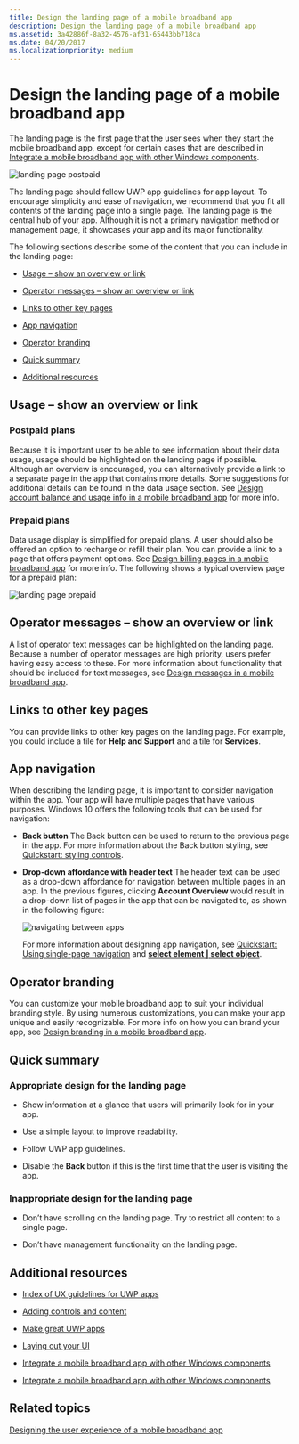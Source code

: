 ```yaml
---
title: Design the landing page of a mobile broadband app
description: Design the landing page of a mobile broadband app
ms.assetid: 3a42886f-8a32-4576-af31-65443bb718ca
ms.date: 04/20/2017
ms.localizationpriority: medium
---
```


# Design the landing page of a mobile broadband app


The landing page is the first page that the user sees when they start the mobile broadband app, except for certain cases that are described in [Integrate a mobile broadband app with other Windows components](integrate-a-mobile-broadband-app-with-other-windows-components.md#launchpts).

![landing page postpaid](images/mb-fig1-landing-page-postpaid.png)

The landing page should follow UWP app guidelines for app layout. To encourage simplicity and ease of navigation, we recommend that you fit all contents of the landing page into a single page. The landing page is the central hub of your app. Although it is not a primary navigation method or management page, it showcases your app and its major functionality.

The following sections describe some of the content that you can include in the landing page:

-   [Usage – show an overview or link](#usageov)

-   [Operator messages – show an overview or link](#opmsg)

-   [Links to other key pages](#keylinks)

-   [App navigation](#appnav)

-   [Operator branding](#opbrand)

-   [Quick summary](#sum)

-   [Additional resources](#res)

## <span id="usageov"></span><span id="USAGEOV"></span>Usage – show an overview or link


### <span id="Postpaid_plans"></span><span id="postpaid_plans"></span><span id="POSTPAID_PLANS"></span>Postpaid plans

Because it is important user to be able to see information about their data usage, usage should be highlighted on the landing page if possible. Although an overview is encouraged, you can alternatively provide a link to a separate page in the app that contains more details. Some suggestions for additional details can be found in the data usage section. See [Design account balance and usage info in a mobile broadband app](design-account-balance-and-usage-info-in-a-mobile-broadband-app.md) for more info.

### <span id="Prepaid_plans"></span><span id="prepaid_plans"></span><span id="PREPAID_PLANS"></span>Prepaid plans

Data usage display is simplified for prepaid plans. A user should also be offered an option to recharge or refill their plan. You can provide a link to a page that offers payment options. See [Design billing pages in a mobile broadband app](design-billing-pages-in-a-mobile-broadband-app.md) for more info. The following shows a typical overview page for a prepaid plan:

![landing page prepaid](images/mb-fig2-landing-page-prepaid.png)

## <span id="opmsg"></span><span id="OPMSG"></span>Operator messages – show an overview or link


A list of operator text messages can be highlighted on the landing page. Because a number of operator messages are high priority, users prefer having easy access to these. For more information about functionality that should be included for text messages, see [Design messages in a mobile broadband app](design-messages-in-a-mobile-broadband-app.md).

## <span id="keylinks"></span><span id="KEYLINKS"></span>Links to other key pages


You can provide links to other key pages on the landing page. For example, you could include a tile for **Help and Support** and a tile for **Services**.

## <span id="appnav"></span><span id="APPNAV"></span>App navigation


When describing the landing page, it is important to consider navigation within the app. Your app will have multiple pages that have various purposes. Windows 10 offers the following tools that can be used for navigation:

-   **Back button** The Back button can be used to return to the previous page in the app. For more information about the Back button styling, see [Quickstart: styling controls](https://docs.microsoft.com/previous-versions/windows/apps/hh465498(v=win.10)).

-   **Drop-down affordance with header text** The header text can be used as a drop-down affordance for navigation between multiple pages in an app. In the previous figures, clicking **Account Overview** would result in a drop-down list of pages in the app that can be navigated to, as shown in the following figure:

    ![navigating between apps](images/mb-fig3-nav-between-apps.png)

    For more information about designing app navigation, see [Quickstart: Using single-page navigation](https://docs.microsoft.com/previous-versions/windows/apps/hh452768(v=win.10)) and [**select element | select object**](https://developer.mozilla.org/en-US/docs/Web/HTML/Element/select).

## <span id="opbrand"></span><span id="OPBRAND"></span>Operator branding


You can customize your mobile broadband app to suit your individual branding style. By using numerous customizations, you can make your app unique and easily recognizable. For more info on how you can brand your app, see [Design branding in a mobile broadband app](design-branding-in-a-mobile-broadband-app.md).

## <span id="sum"></span><span id="SUM"></span>Quick summary


### <span id="Appropriate_design_for_the_landing_page"></span><span id="appropriate_design_for_the_landing_page"></span><span id="APPROPRIATE_DESIGN_FOR_THE_LANDING_PAGE"></span>Appropriate design for the landing page

-   Show information at a glance that users will primarily look for in your app.

-   Use a simple layout to improve readability.

-   Follow UWP app guidelines.

-   Disable the **Back** button if this is the first time that the user is visiting the app.

### <span id="Inappropriate_design_for_the_landing_page"></span><span id="inappropriate_design_for_the_landing_page"></span><span id="INAPPROPRIATE_DESIGN_FOR_THE_LANDING_PAGE"></span>Inappropriate design for the landing page

-   Don’t have scrolling on the landing page. Try to restrict all content to a single page.

-   Don’t have management functionality on the landing page.

## <span id="res"></span><span id="RES"></span>Additional resources


-   [Index of UX guidelines for UWP apps](https://developer.microsoft.com/windows/apps/design)

-   [Adding controls and content](https://docs.microsoft.com/previous-versions/windows/apps/hh465393(v=win.10))

-   [Make great UWP apps](https://msdn.microsoft.com/library/windows/apps/hh464920)

-   [Laying out your UI](https://docs.microsoft.com/previous-versions/windows/apps/hh465304(v=win.10))

-   [Integrate a mobile broadband app with other Windows components](integrate-a-mobile-broadband-app-with-other-windows-components.md#splash)

-   [Integrate a mobile broadband app with other Windows components](integrate-a-mobile-broadband-app-with-other-windows-components.md#tileandtoast)

## <span id="related_topics"></span>Related topics


[Designing the user experience of a mobile broadband app](designing-the-user-experience-of-a-mobile-broadband-app.md)

 

 







